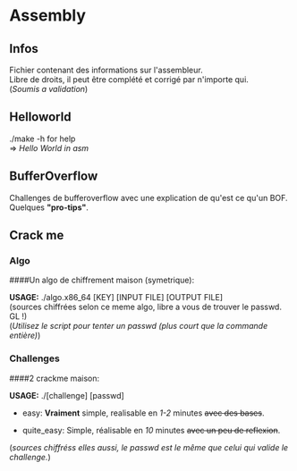 # Assembly

## Infos

Fichier contenant des informations sur l'assembleur.  
Libre de droits, il peut être complété et corrigé par n'importe qui.  
(*Soumis a validation*)

## Helloworld

./make -h for help  
 => *Hello World in asm*  

## BufferOverflow

Challenges de bufferoverflow avec une explication de qu'est ce qu'un BOF.  
Quelques **"pro-tips"**.

## Crack me

### Algo

####Un algo de chiffrement maison (symetrique):

**USAGE:** ./algo.x86_64 \[KEY\] \[INPUT FILE\] \[OUTPUT FILE\]  
(sources chiffrées selon ce meme algo, libre a vous de trouver le passwd. GL !)  
(*Utilisez le script pour tenter un passwd (plus court que la commande entière)*)  


### Challenges

####2 crackme maison:

**USAGE:** ./\[challenge\] \[passwd\]  

* easy: **Vraiment** simple, realisable en *1-2* minutes ~~avec des bases~~.  

* quite_easy: Simple, réalisable en *10* minutes ~~avec un peu de reflexion~~.  

(*sources chiffréss elles aussi, le passwd est le même que celui qui valide le challenge.*)  
